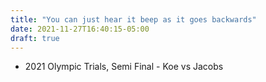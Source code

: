 ```yaml
---
title: "You can just hear it beep as it goes backwards"
date: 2021-11-27T16:40:15-05:00
draft: true
---
```

- 2021 Olympic Trials, Semi Final - Koe vs Jacobs